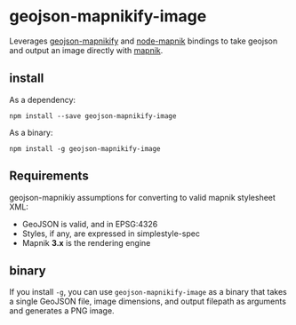 # geojson-mapnikify-image

Leverages [geojson-mapnikify](https://github.com/mapbox/geojson-mapnikify) and [node-mapnik](https://github.com/mapnik/node-mapnik)
bindings to take geojson and output an image directly with [mapnik](https://github.com/mapnik/mapnik).

## install

As a dependency:

    npm install --save geojson-mapnikify-image

As a binary:

    npm install -g geojson-mapnikify-image

## Requirements

geojson-mapnikiy assumptions for converting to valid mapnik stylesheet XML:

* GeoJSON is valid, and in EPSG:4326
* Styles, if any, are expressed in simplestyle-spec
* Mapnik **3.x** is the rendering engine

## binary

If you install `-g`, you can use `geojson-mapnikify-image` as a binary that takes
a single GeoJSON file, image dimensions, and output filepath as arguments and generates a PNG image.